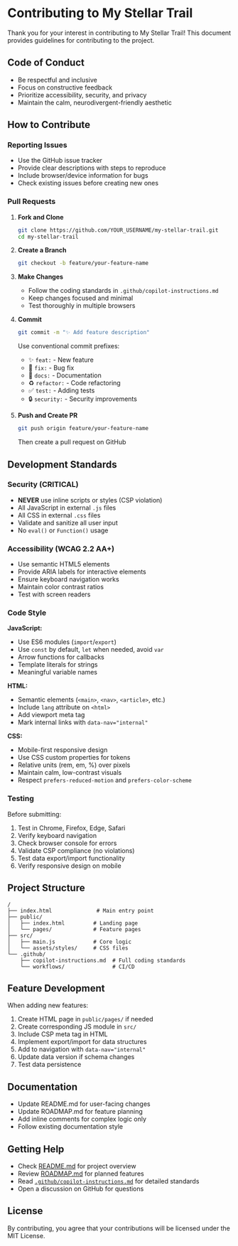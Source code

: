 # Contributing to My Stellar Trail

Thank you for your interest in contributing to My Stellar Trail! This document provides guidelines for contributing to the project.

## Code of Conduct

- Be respectful and inclusive
- Focus on constructive feedback
- Prioritize accessibility, security, and privacy
- Maintain the calm, neurodivergent-friendly aesthetic

## How to Contribute

### Reporting Issues

- Use the GitHub issue tracker
- Provide clear descriptions with steps to reproduce
- Include browser/device information for bugs
- Check existing issues before creating new ones

### Pull Requests

1. **Fork and Clone**
   ```bash
   git clone https://github.com/YOUR_USERNAME/my-stellar-trail.git
   cd my-stellar-trail
   ```

2. **Create a Branch**
   ```bash
   git checkout -b feature/your-feature-name
   ```

3. **Make Changes**
   - Follow the coding standards in `.github/copilot-instructions.md`
   - Keep changes focused and minimal
   - Test thoroughly in multiple browsers

4. **Commit**
   ```bash
   git commit -m "✨ Add feature description"
   ```
   Use conventional commit prefixes:
   - ✨ `feat:` - New feature
   - 🐛 `fix:` - Bug fix
   - 📝 `docs:` - Documentation
   - ♻️ `refactor:` - Code refactoring
   - ✅ `test:` - Adding tests
   - 🔒 `security:` - Security improvements

5. **Push and Create PR**
   ```bash
   git push origin feature/your-feature-name
   ```
   Then create a pull request on GitHub

## Development Standards

### Security (CRITICAL)

- **NEVER** use inline scripts or styles (CSP violation)
- All JavaScript in external `.js` files
- All CSS in external `.css` files
- Validate and sanitize all user input
- No `eval()` or `Function()` usage

### Accessibility (WCAG 2.2 AA+)

- Use semantic HTML5 elements
- Provide ARIA labels for interactive elements
- Ensure keyboard navigation works
- Maintain color contrast ratios
- Test with screen readers

### Code Style

**JavaScript:**
- Use ES6 modules (`import`/`export`)
- Use `const` by default, `let` when needed, avoid `var`
- Arrow functions for callbacks
- Template literals for strings
- Meaningful variable names

**HTML:**
- Semantic elements (`<main>`, `<nav>`, `<article>`, etc.)
- Include `lang` attribute on `<html>`
- Add viewport meta tag
- Mark internal links with `data-nav="internal"`

**CSS:**
- Mobile-first responsive design
- Use CSS custom properties for tokens
- Relative units (rem, em, %) over pixels
- Maintain calm, low-contrast visuals
- Respect `prefers-reduced-motion` and `prefers-color-scheme`

### Testing

Before submitting:

1. Test in Chrome, Firefox, Edge, Safari
2. Verify keyboard navigation
3. Check browser console for errors
4. Validate CSP compliance (no violations)
5. Test data export/import functionality
6. Verify responsive design on mobile

## Project Structure

```
/
├── index.html              # Main entry point
├── public/
│   ├── index.html         # Landing page
│   └── pages/             # Feature pages
├── src/
│   ├── main.js            # Core logic
│   └── assets/styles/     # CSS files
└── .github/
    ├── copilot-instructions.md  # Full coding standards
    └── workflows/               # CI/CD
```

## Feature Development

When adding new features:

1. Create HTML page in `public/pages/` if needed
2. Create corresponding JS module in `src/`
3. Include CSP meta tag in HTML
4. Implement export/import for data structures
5. Add to navigation with `data-nav="internal"`
6. Update data version if schema changes
7. Test data persistence

## Documentation

- Update README.md for user-facing changes
- Update ROADMAP.md for feature planning
- Add inline comments for complex logic only
- Follow existing documentation style

## Getting Help

- Check [README.md](./README.md) for project overview
- Review [ROADMAP.md](./ROADMAP.md) for planned features
- Read [`.github/copilot-instructions.md`](./.github/copilot-instructions.md) for detailed standards
- Open a discussion on GitHub for questions

## License

By contributing, you agree that your contributions will be licensed under the MIT License.
